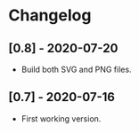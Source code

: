 # Changelog

## [0.8] - 2020-07-20
- Build both SVG and PNG files.

## [0.7] - 2020-07-16
- First working version.


